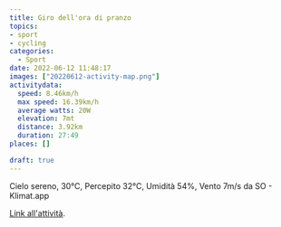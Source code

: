 ```yaml
---
title: Giro dell'ora di pranzo 
topics:
- sport
- cycling
categories: 
  - Sport
date: 2022-06-12 11:48:17
images: ["20220612-activity-map.png"]
activitydata:
  speed: 8.46km/h
  max speed: 16.39km/h
  average watts: 20W
  elevation: 7mt
  distance: 3.92km
  duration: 27:49
places: []

draft: true
---
```


Cielo sereno, 30°C, Percepito 32°C, Umidità 54%, Vento 7m/s da SO - Klimat.app



<!-- {{< figure src="20220612-activity-map.png" title="map" >}} -->


<!-- {% strava id:7297929973 embedId:814e188961dc4df61d1583321cf2aad149cfcea2 %} -->

[Link all'attività](https://strava.com/activities/7297929973).